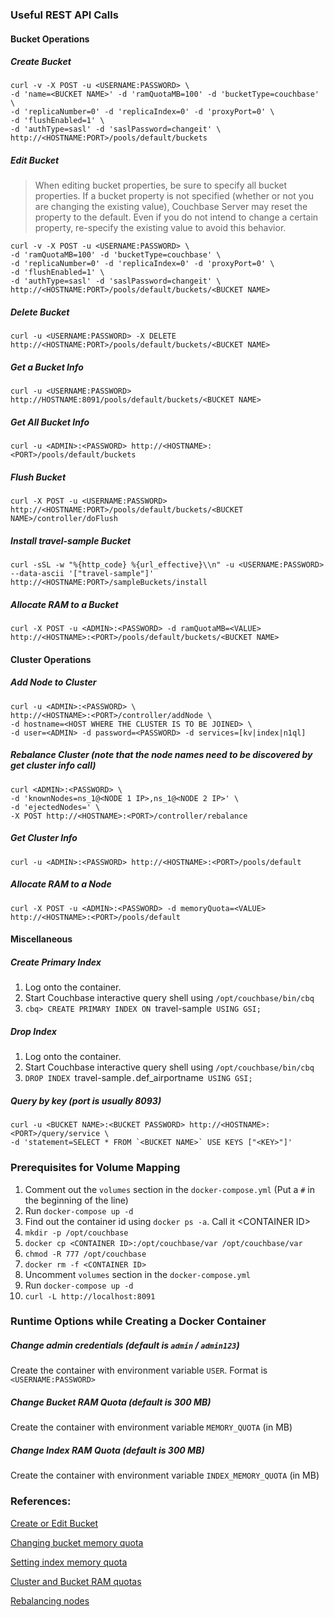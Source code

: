 ### Useful REST API Calls

#### Bucket Operations

##### Create Bucket

```
curl -v -X POST -u <USERNAME:PASSWORD> \
-d 'name=<BUCKET NAME>' -d 'ramQuotaMB=100' -d 'bucketType=couchbase' \
-d 'replicaNumber=0' -d 'replicaIndex=0' -d 'proxyPort=0' \
-d 'flushEnabled=1' \
-d 'authType=sasl' -d 'saslPassword=changeit' \
http://<HOSTNAME:PORT>/pools/default/buckets
```

##### Edit Bucket
> When editing bucket properties, be sure to specify all bucket properties.
> If a bucket property is not specified (whether or not you are changing the existing value),
> Couchbase Server may reset the property to the default.
> Even if you do not intend to change a certain property, re-specify the existing value to avoid this behavior.

```
curl -v -X POST -u <USERNAME:PASSWORD> \
-d 'ramQuotaMB=100' -d 'bucketType=couchbase' \
-d 'replicaNumber=0' -d 'replicaIndex=0' -d 'proxyPort=0' \
-d 'flushEnabled=1' \
-d 'authType=sasl' -d 'saslPassword=changeit' \
http://<HOSTNAME:PORT>/pools/default/buckets/<BUCKET NAME>
```

##### Delete Bucket
`curl -u <USERNAME:PASSWORD> -X DELETE http://<HOSTNAME:PORT>/pools/default/buckets/<BUCKET NAME>`

##### Get a Bucket Info
`curl -u <USERNAME:PASSWORD> http://HOSTNAME:8091/pools/default/buckets/<BUCKET NAME>`

##### Get All Bucket Info
`curl -u <ADMIN>:<PASSWORD> http://<HOSTNAME>:<PORT>/pools/default/buckets`

##### Flush Bucket
`curl -X POST -u <USERNAME:PASSWORD> http://<HOSTNAME:PORT>/pools/default/buckets/<BUCKET NAME>/controller/doFlush`

##### Install travel-sample Bucket
`curl -sSL -w "%{http_code} %{url_effective}\\n" -u <USERNAME:PASSWORD>  --data-ascii '["travel-sample"]' http://<HOSTNAME:PORT>/sampleBuckets/install`

##### Allocate RAM to a Bucket
`curl -X POST -u <ADMIN>:<PASSWORD> -d ramQuotaMB=<VALUE> http://<HOSTNAME>:<PORT>/pools/default/buckets/<BUCKET NAME>`

#### Cluster Operations

##### Add Node to Cluster
```
curl -u <ADMIN>:<PASSWORD> \
http://<HOSTNAME>:<PORT>/controller/addNode \
-d hostname=<HOST WHERE THE CLUSTER IS TO BE JOINED> \
-d user=<ADMIN> -d password=<PASSWORD> -d services=[kv|index|n1ql]
```

##### Rebalance Cluster (note that the node names need to be discovered by get cluster info call)
```
curl <ADMIN>:<PASSWORD> \
-d 'knownNodes=ns_1@<NODE 1 IP>,ns_1@<NODE 2 IP>' \
-d 'ejectedNodes=' \
-X POST http://<HOSTNAME>:<PORT>/controller/rebalance
```

##### Get Cluster Info
`curl -u <ADMIN>:<PASSWORD> http://<HOSTNAME>:<PORT>/pools/default`

##### Allocate RAM to a Node
`curl -X POST -u <ADMIN>:<PASSWORD> -d memoryQuota=<VALUE> http://<HOSTNAME>:<PORT>/pools/default`

#### Miscellaneous

##### Create Primary Index
1. Log onto the container.
2. Start Couchbase interactive query shell using `/opt/couchbase/bin/cbq`
3. `cbq> CREATE PRIMARY INDEX ON `travel-sample` USING GSI;`

##### Drop Index
1. Log onto the container.
2. Start Couchbase interactive query shell using `/opt/couchbase/bin/cbq`
3. `DROP INDEX `travel-sample`.`def_airportname` USING GSI;`

##### Query by key (port is usually 8093)

```
curl -u <BUCKET NAME>:<BUCKET PASSWORD> http://<HOSTNAME>:<PORT>/query/service \
-d 'statement=SELECT * FROM `<BUCKET NAME>` USE KEYS ["<KEY>"]'
```

### Prerequisites for Volume Mapping
1. Comment out the `volumes` section in the `docker-compose.yml` (Put a `#` in the beginning of the line)
2. Run `docker-compose up -d`
3. Find out the container id using `docker ps -a`. Call it \<CONTAINER ID\>
4. `mkdir -p /opt/couchbase`
5. `docker cp <CONTAINER ID>:/opt/couchbase/var /opt/couchbase/var`
6. `chmod -R 777 /opt/couchbase`
7. `docker rm -f <CONTAINER ID>`
8. Uncomment `volumes` section in the `docker-compose.yml`
9. Run `docker-compose up -d`
10. `curl -L http://localhost:8091`

### Runtime Options while Creating a Docker Container

##### Change admin credentials (default is `admin` / `admin123`)
Create the container with environment variable `USER`. Format is `<USERNAME:PASSWORD>`

##### Change Bucket RAM Quota (default is 300 MB)
Create the container with environment variable `MEMORY_QUOTA` (in MB)

##### Change Index RAM Quota (default is 300 MB)
Create the container with environment variable `INDEX_MEMORY_QUOTA` (in MB)

### References:

[Create or Edit Bucket](http://developer.couchbase.com/documentation/server/4.1/rest-api/rest-bucket-create.html)

[Changing bucket memory quota](http://developer.couchbase.com/documentation/server/4.1/rest-api/rest-bucket-memory-quota.html)

[Setting index memory quota](http://developer.couchbase.com/documentation/server/4.1/rest-api/rest-index-memory-quota.html)

[Cluster and Bucket RAM quotas](http://developer.couchbase.com/documentation/server/4.1/architecture/cluster-ram-quotas.html)

[Rebalancing nodes](http://developer.couchbase.com/documentation/server/4.1/rest-api/rest-cluster-rebalance.html)

